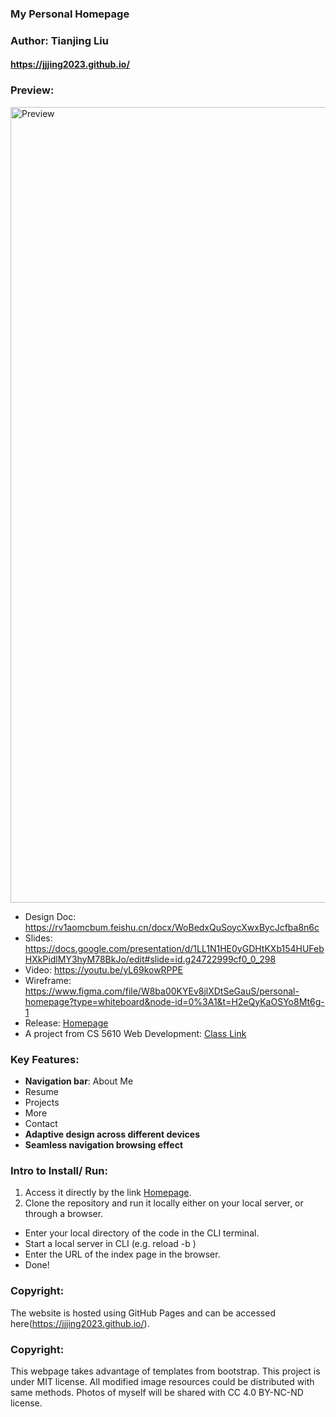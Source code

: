 ### My Personal Homepage

### Author: Tianjing Liu

#### https://jjjing2023.github.io/

### Preview:

<img width="1273" alt="Preview" src="https://github.com/Jjjing2023/Jjjing2023.github.io/blob/main/assets/img/preview.png">

- Design Doc: https://rv1aomcbum.feishu.cn/docx/WoBedxQuSoycXwxBycJcfba8n6c
- Slides: https://docs.google.com/presentation/d/1LL1N1HE0yGDHtKXb154HUFebHXkPidlMY3hyM78BkJo/edit#slide=id.g24722999cf0_0_298
- Video: https://youtu.be/yL69kowRPPE
- Wireframe: https://www.figma.com/file/W8ba00KYEv8jlXDtSeGauS/personal-homepage?type=whiteboard&node-id=0%3A1&t=H2eQyKaOSYo8Mt6g-1
- Release: [Homepage](https://jjjing2023.github.io/)
- A project from CS 5610 Web Development: [Class Link](https://johnguerra.co/classes/webDevelopment_fall_2023/)

### Key Features:

- **Navigation bar**:
  About Me
- Resume
- Projects
- More
- Contact
- **Adaptive design across different devices**
- **Seamless navigation browsing effect**

### Intro to Install/ Run:

1. Access it directly by the link [Homepage](https://jjjing2023.github.io/).
2. Clone the repository and run it locally either on your local server, or through a browser.

- Enter your local directory of the code in the CLI terminal.
- Start a local server in CLI (e.g. reload -b )
- Enter the URL of the index page in the browser.
- Done!

### Copyright:

The website is hosted using GitHub Pages and can be accessed here(https://jjjing2023.github.io/).

### Copyright:

This webpage takes advantage of templates from bootstrap. This project is under MIT license. All modified image resources could be distributed with same methods. Photos of myself will be shared with CC 4.0 BY-NC-ND license.
